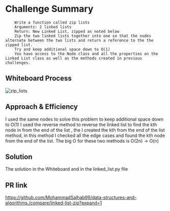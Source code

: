 # Challenge Summary
        Write a function called zip lists
        Arguments: 2 linked lists
        Return: New Linked List, zipped as noted below
        Zip the two linked lists together into one so that the nodes alternate between the two lists and return a reference to the the zipped list.
        Try and keep additional space down to O(1)
        You have access to the Node class and all the properties on the Linked List class as well as the methods created in previous challenges.
  

## Whiteboard Process
![zip_lists](https://user-images.githubusercontent.com/61474974/159483732-1a9bea83-578d-4e7a-acef-233e5e32f314.jpg)


## Approach & Efficiency
I used the same nodes to solve this problem to keep additional space down to O(1) 
I used the reverse method to reverse the linked list to find the kth node in from the end of the list , the I created the kth from the end of the list method, in this method I checked all the edge cases and found the kth node from the end of the list. The big O for these two methods is O(2n) -> O(n) 


## Solution
The solution in the Whiteboard and in the linked_list.py file 

## PR link
https://github.com/MohammadSalhab99/data-structures-and-algorithms./compare/linked-list-zip?expand=1
